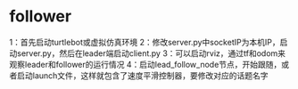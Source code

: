 # follower

1：首先启动turtlebot或虚拟仿真环境
2：修改server.py中socketIP为本机IP，启动server.py，然后在leader端启动client.py
3：可以启动rviz，通过tf和odom来观察leader和follower的运行情况
4：启动lead_follow_node节点，开始跟随，或者启动launch文件，这样就包含了速度平滑控制器，要修改对应的话题名字
